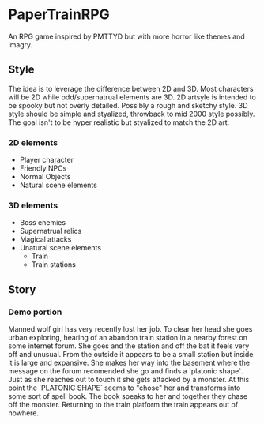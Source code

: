 <h1>PaperTrainRPG</h1>
An RPG game inspired by PMTTYD but with more horror like themes and imagry.

<h2>Style</h2>
<p>The idea is to leverage the difference between 2D and 3D. Most characters will be 2D while odd/supernatrual elements are 3D. 2D artsyle is intended to be spooky but not overly detailed. Possibly a rough and sketchy style. 3D style should be simple and styalized, throwback to mid 2000 style possibly. The goal isn't to be hyper realistic but styalized to match the 2D art.</p>

<h3>2D elements</h3>
<ul>
    <li>Player character</li>
    <li>Friendly NPCs</li>
    <li>Normal Objects</li>
    <li>Natural scene elements</li>
</ul>
<h3>3D elements</h3>
<ul>
    <li>Boss enemies</li>
    <li>Supernatrual relics</li>
    <li>Magical attacks</li>
    <li>Unatural scene elements
        <ul>
            <li>Train</li>
            <li>Train stations</li>
        </ul>
    </li>
</ul>

<h2>Story</h2>
<h3>Demo portion</h3>
<p>Manned wolf girl has very recently lost her job. To clear her head she goes urban exploring, hearing of an abandon train station in a nearby forest on some internet forum. She goes and the station and off the bat it feels very off and unusual. From the outside it appears to be a small station but inside it is large and expansive. She makes her way into the basement where the message on the forum recomended she go and finds a `platonic shape`. Just as she reaches out to touch it she gets attacked by a monster. At this point the `PLATONIC SHAPE` seems to "chose" her and transforms into some sort of spell book. The book speaks to her and together they chase off the monster. Returning to the train platform the train appears out of nowhere.</p>


